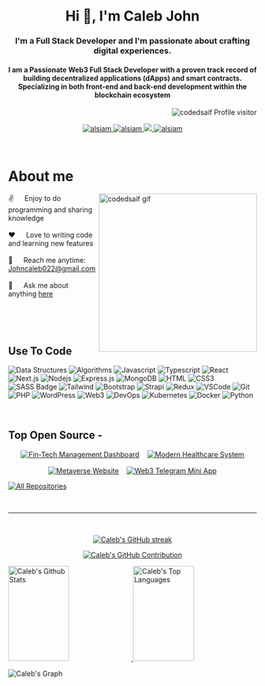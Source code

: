 <h1 align="center">Hi 👋, I'm Caleb John</h1>
<h3 align="center">I'm a Full Stack Developer and I'm passionate about crafting digital experiences.</h3>

<h4 align="center">I am a Passionate Web3 Full Stack Developer with a proven track record of building decentralized applications (dApps) and smart contracts. Specializing in both front-end and back-end development within the blockchain ecosystem</h4>

<a href="https://komarev.com/ghpvc/iamjohncaleb">
  <img align="right" src="https://komarev.com/ghpvc/?username=codedsaif&label=Visitors&color=0e75b6&style=flat" alt="codedsaif Profile visitor" />
</a>
<!-- [![wakatime](https://wakatime.com/badge/user/018d353e-a012-47ce-9b0f-f7decb4e8359.svg)](https://wakatime.com/@codedsaif) -->
<p>&nbsp;<p>
<!-- Intro  -->

<p align="center">
 <a href="https://codedsaif.developersdrills.com/" target="blank">
  <img src="https://img.shields.io/badge/Website-DC143C?style=for-the-badge&logo=medium&logoColor=white" alt="alsiam" />
 </a>
 <a href="https://www.linkedin.com/in/codedsaif/" target="_blank">
  <img src="https://img.shields.io/badge/LinkedIn-0077B5?style=for-the-badge&logo=linkedin&logoColor=white" alt="alsiam"/>
 </a>
 <a href="https://twitter.com/codedsaif" target="_blank">
  <img src="https://img.shields.io/badge/Twitter-1DA1F2?style=for-the-badge&logo=twitter&logoColor=white" />
 </a>
 <a href="https://leetcode.com/isaifali/" target="_blank">
  <img src="https://img.shields.io/badge/Leetcode-F0DB4F?style=for-the-badge&labelColor=black&logo=leetcode&logoColor=F0DB4F" alt="alsiam" />
 </a>
</p>
<br />

<!-- About Section -->

# About me

<p>
 <img align="right" width="320" src="https://github.com/user-attachments/assets/0e69df56-bfbd-4a4c-a4fb-138d5487f3af" alt="codedsaif gif" />
  
 ✌️ &emsp; Enjoy to do programming and sharing knowledge <br/><br/>
 ❤️ &emsp; Love to writing code and learning new features<br/><br/>
 📧 &emsp; Reach me anytime: Johncaleb022@gmail.com<br/><br/>
 💬 &emsp; Ask me about anything [here](https://github.com/iamjohncaleb)

</p>

<br/>
<br/>
<br/>

## Use To Code

![Data Structures](https://img.shields.io/badge/Data%20Structures-555555?style=for-the-badge&labelColor=008080&logo=Data%Structures)
![Algorithms](https://img.shields.io/badge/Algorithms-555555?style=for-the-badge&labelColor=4682B4&logo=Algorithms)
![Javascript](https://img.shields.io/badge/Javascript-F0DB4F?style=for-the-badge&labelColor=black&logo=javascript&logoColor=F0DB4F)
![Typescript](https://img.shields.io/badge/Typescript-007acc?style=for-the-badge&labelColor=black&logo=typescript&logoColor=007acc)
![React](https://img.shields.io/badge/-React-61DBFB?style=for-the-badge&labelColor=black&logo=react&logoColor=61DBFB)
![Next.js](https://img.shields.io/badge/next.js-000000?style=for-the-badge&logo=nextdotjs&logoColor=white)
![Nodejs](https://img.shields.io/badge/Nodejs-3C873A?style=for-the-badge&labelColor=black&logo=node.js&logoColor=3C873A)
![Express.js](https://img.shields.io/badge/Express.js-000000?style=for-the-badge&logo=express&logoColor=white)
![MongoDB](https://img.shields.io/badge/MongoDB-4EA94B?style=for-the-badge&logo=mongodb&logoColor=white)
![HTML](https://img.shields.io/badge/HTML5-E34F26?style=for-the-badge&logo=html5&logoColor=white)
![CSS3](https://img.shields.io/badge/CSS3-1572B6?style=for-the-badge&logo=css3&logoColor=white)
![SASS Badge](https://img.shields.io/badge/Sass-CC6699?style=for-the-badge&logo=sass&logoColor=white)
![Tailwind](https://img.shields.io/badge/Tailwind_CSS-092749?style=for-the-badge&logo=tailwindcss&logoColor=06B6D4&labelColor=000000)
![Bootstrap](https://img.shields.io/badge/Bootstrap-563D7C?style=for-the-badge&logo=bootstrap&logoColor=white)
![Strapi](https://img.shields.io/badge/strapi-2E7EEA?style=for-the-badge&logo=strapi&logoColor=white)
![Redux](https://img.shields.io/badge/Redux-593D88?style=for-the-badge&logo=redux&logoColor=white)
![VSCode](https://img.shields.io/badge/Visual_Studio-0078d7?style=for-the-badge&logo=visual%20studio&logoColor=white)
![Git](https://img.shields.io/badge/Git-F05032?style=for-the-badge&logo=git&logoColor=white)
![PHP](https://img.shields.io/badge/PHP-777BB4?style=for-the-badge&labelColor=black&logo=php&logoColor=777BB4)
![WordPress](https://img.shields.io/badge/WordPress-21759B?style=for-the-badge&labelColor=black&logo=wordpress&logoColor=21759B)
![Web3](https://img.shields.io/badge/Web3-652C91?style=for-the-badge&labelColor=black&logo=web3.js&logoColor=652C91)
![DevOps](https://img.shields.io/badge/DevOps-0E8BFF?style=for-the-badge&labelColor=black&logo=devops&logoColor=0E8BFF)
![Kubernetes](https://img.shields.io/badge/Kubernetes-326CE5?style=for-the-badge&labelColor=black&logo=kubernetes&logoColor=326CE5)
![Docker](https://img.shields.io/badge/Docker-2496ED?style=for-the-badge&labelColor=black&logo=docker&logoColor=2496ED)
![Python](https://img.shields.io/badge/Python-3776AB?style=for-the-badge&labelColor=black&logo=python&logoColor=3776AB)


<!-- ![React Native](https://img.shields.io/badge/React_Native-20232A?style=for-the-badge&logo=react&logoColor=61DAFB) -->
<!-- ![React Query](https://img.shields.io/badge/-React_Query-FF4154?style=for-the-badge&logo=react%20query&logoColor=white) -->
<br/>

## Top Open Source -
<div style="display: flex; flex-wrap: wrap; justify-content: center; gap: 16px;">

  <a href="https://github.com/iamjohncaleb/Fin-Tech-Management-Dashboard">
    <img src="https://github-readme-stats.vercel.app/api/pin/?username=iamjohncaleb&repo=Fin-Tech-Management-Dashboard&border_color=7F3FBF&bg_color=0D1117&title_color=C9D1D9&text_color=8B949E&icon_color=7F3FBF" alt="Fin-Tech Management Dashboard" />
  </a>

  <a href="https://github.com/iamjohncaleb/Modern-Healthcare-System">
    <img src="https://github-readme-stats.vercel.app/api/pin/?username=iamjohncaleb&repo=Modern-Healthcare-System&border_color=7F3FBF&bg_color=0D1117&title_color=C9D1D9&text_color=8B949E&icon_color=7F3FBF" alt="Modern Healthcare System" />
  </a>

  <a href="https://github.com/iamjohncaleb/Metaverse-Website">
    <img src="https://github-readme-stats.vercel.app/api/pin/?username=iamjohncaleb&repo=Metaverse-Website&border_color=7F3FBF&bg_color=0D1117&title_color=C9D1D9&text_color=8B949E&icon_color=7F3FBF" alt="Metaverse Website" />
  </a>

  <a href="https://github.com/iamjohncaleb/Web3-Telegram-Mini-App">
    <img src="https://github-readme-stats.vercel.app/api/pin/?username=iamjohncaleb&repo=Web3-Telegram-Mini-App&border_color=7F3FBF&bg_color=0D1117&title_color=C9D1D9&text_color=8B949E&icon_color=7F3FBF" alt="Web3 Telegram Mini App" />
  </a>

</div>



<p align="left">
  <a href="https://github.com/iamjohncaleb?tab=repositories" target="_blank"><img alt="All Repositories" title="All Repositories" src="https://img.shields.io/badge/-All%20Repos-2962FF?style=for-the-badge&logo=koding&logoColor=white"/></a>
</p>

<br/>
<hr/>
<br/>

<p align="center">
  <a href="https://github.com/iamjohncaleb">
    <img src="https://github-readme-streak-stats.herokuapp.com/?user=iamjohncaleb&theme=radical&border=7F3FBF&background=0D1117" alt="Caleb's GitHub streak"/>
  </a>
</p>

<p align="center">
  <a href="https://github.com/iamjohncaleb">
    <img src="https://github-profile-summary-cards.vercel.app/api/cards/profile-details?username=iamjohncaleb&theme=radical" alt="Caleb's GitHub Contribution"/>
  </a>
</p>

<a> 
  <a href="https://github.com/iamjohncaleb">
    <img alt="Caleb's Github Stats" src="https://denvercoder1-github-readme-stats.vercel.app/api?username=iamjohncaleb&show_icons=true&count_private=true&theme=react&border_color=7F3FBF&bg_color=0D1117&title_color=F85D7F&icon_color=F8D866" height="192px" width="49.5%"/>
  </a>
  <a href="https://github.com/iamjohncaleb">
    <img alt="Caleb's Top Languages" src="https://denvercoder1-github-readme-stats.vercel.app/api/top-langs/?username=iamjohncaleb&langs_count=8&layout=compact&theme=react&border_color=7F3FBF&bg_color=0D1117&title_color=F85D7F&icon_color=F8D866" height="192px" width="49.5%"/>
  </a>
  <br/>
</a>

![Caleb's Graph](https://github-readme-activity-graph.vercel.app/graph?username=iamjohncaleb&custom_title=Caleb's%20GitHub%20Activity%20Graph&bg_color=0D1117&color=7F3FBF&line=7F3FBF&point=7F3FBF&area_color=FFFFFF&title_color=FFFFFF&area=true)

